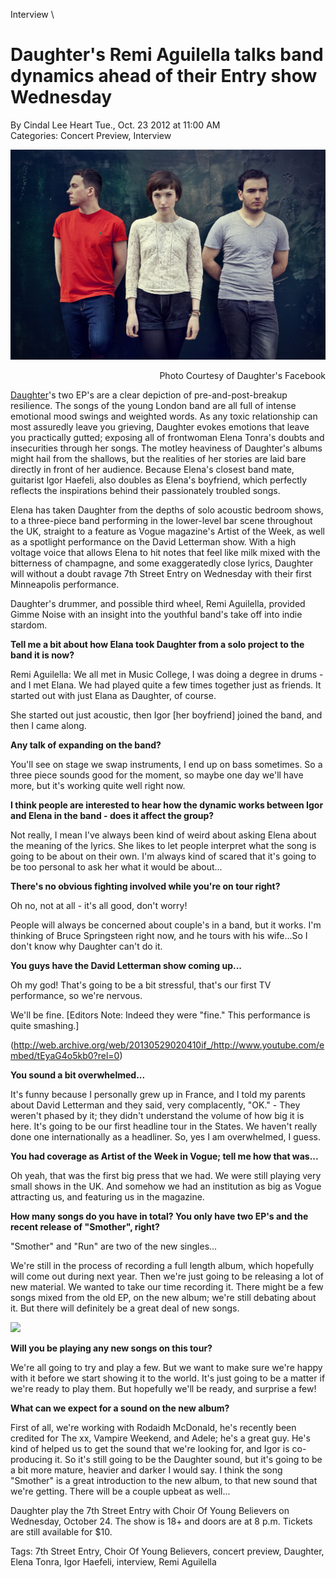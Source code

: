 Interview \
# Daughter's Remi Aguilella talks band dynamics ahead of their Entry show Wednesday

By Cindal Lee Heart Tue., Oct. 23 2012 at 11:00 AM \
Categories: Concert Preview, Interview

<img src="/Images/Stacey Hatfield/Photographyby_StaceyHatfield_Daughter_IMG_5782_D_re.jpg">

<p align="right">
Photo Courtesy of Daughter's Facebook 
</p>

[Daughter](http://ohdaughter.com)'s two EP's are a clear depiction of pre-and-post-breakup resilience. The songs of the young London band are all full of intense emotional mood swings and weighted words. As any toxic relationship can most assuredly leave you grieving, Daughter evokes emotions that leave you practically gutted; exposing all of frontwoman Elena Tonra's doubts and insecurities through her songs. The motley heaviness of Daughter's albums might hail from the shallows, but the realities of her stories are laid bare directly in front of her audience. Because Elena's closest band mate, guitarist Igor Haefeli, also doubles as Elena's boyfriend, which perfectly reflects the inspirations behind their passionately troubled songs.

Elena has taken Daughter from the depths of solo acoustic bedroom shows, to a three-piece band performing in the lower-level bar scene throughout the UK, straight to a feature as Vogue magazine's Artist of the Week, as well as a spotlight performance on the David Letterman show. With a high voltage voice that allows Elena to hit notes that feel like milk mixed with the bitterness of champagne, and some exaggeratedly close lyrics, Daughter will without a doubt ravage 7th Street Entry on Wednesday with their first Minneapolis performance.

Daughter's drummer, and possible third wheel, Remi Aguilella, provided Gimme Noise with an insight into the youthful band's take off into indie stardom.

**Tell me a bit about how Elana took Daughter from a solo project to the band it is now?**

Remi Aguilella: We all met in Music College, I was doing a degree in drums - and I met Elana. We had played quite a few times together just as friends. It started out with just Elana as Daughter, of course.

She started out just acoustic, then Igor [her boyfriend] joined the band, and then I came along.

**Any talk of expanding on the band?**

You'll see on stage we swap instruments, I end up on bass sometimes. So a three piece sounds good for the moment, so maybe one day we'll have more, but it's working quite well right now.

**I think people are interested to hear how the dynamic works between Igor and Elena in the band - does it affect the group?**

Not really, I mean I've always been kind of weird about asking Elena about the meaning of the lyrics. She likes to let people interpret what the song is going to be about on their own. I'm always kind of scared that it's going to be too personal to ask her what it would be about...

**There's no obvious fighting involved while you're on tour right?**

Oh no, not at all - it's all good, don't worry!

People will always be concerned about couple's in a band, but it works. I'm thinking of Bruce Springsteen right now, and he tours with his wife...So I don't know why Daughter can't do it.

**You guys have the David Letterman show coming up...**

Oh my god! That's going to be a bit stressful, that's our first TV performance, so we're nervous.

We'll be fine. [Editors Note: Indeed they were "fine." This performance is quite smashing.]

(http://web.archive.org/web/20130529020410if_/http://www.youtube.com/embed/tEyaG4o5kb0?rel=0)

**You sound a bit overwhelmed...**

It's funny because I personally grew up in France, and I told my parents about David Letterman and they said, very complacently, "OK." - They weren't phased by it; they didn't understand the volume of how big it is here. It's going to be our first headline tour in the States. We haven't really done one internationally as a headliner. So, yes I am overwhelmed, I guess.

**You had coverage as Artist of the Week in Vogue; tell me how that was...**

Oh yeah, that was the first big press that we had. We were still playing very small shows in the UK. And somehow we had an institution as big as Vogue attracting us, and featuring us in the magazine.

**How many songs do you have in total? You only have two EP's and the recent release of "Smother", right?**

"Smother" and "Run" are two of the new singles...

We're still in the process of recording a full length album, which hopefully will come out during next year. Then we're just going to be releasing a lot of new material. We wanted to take our time recording it. There might be a few songs mixed from the old EP, on the new album; we're still debating about it. But there will definitely be a great deal of new songs.

[<img src="https://i.ytimg.com/vi/psiILfa-G1c/sddefault.jpg">](https://www.youtube.com/watch?v=psiILfa-G1c)

**Will you be playing any new songs on this tour?**

We're all going to try and play a few. But we want to make sure we're happy with it before we start showing it to the world. It's just going to be a matter if we're ready to play them. But hopefully we'll be ready, and surprise a few!

**What can we expect for a sound on the new album?**

First of all, we're working with Rodaidh McDonald, he's recently been credited for The xx, Vampire Weekend, and Adele; he's a great guy. He's kind of helped us to get the sound that we're looking for, and Igor is co-producing it. So it's still going to be the Daughter sound, but it's going to be a bit more mature, heavier and darker I would say. I think the song "Smother" is a great introduction to the new album, to that new sound that we're getting. There will be a couple upbeat as well...

Daughter play the 7th Street Entry with Choir Of Young Believers on Wednesday, October 24. The show is 18+ and doors are at 8 p.m. Tickets are still available for $10.

Tags: 7th Street Entry, Choir Of Young Believers, concert preview, Daughter, Elena Tonra, Igor Haefeli, interview, Remi Aguilella
